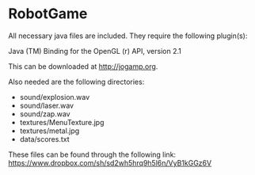 RobotGame
=========
All necessary java files are included. They require the following plugin(s):

Java (TM) Binding for the OpenGL (r) API, version 2.1

This can be downloaded at http://jogamp.org.

Also needed are the following directories:

* sound/explosion.wav
* sound/laser.wav
* sound/zap.wav
* textures/MenuTexture.jpg
* textures/metal.jpg
* data/scores.txt

These files can be found through the following link:
https://www.dropbox.com/sh/sd2wh5hrq9h5l6n/VyB1kGGz6V
